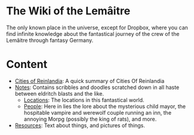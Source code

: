 <!-- TITLE: The Wiki of the Lemâitre -->
<!-- SUBTITLE: Tidbits, nibbles, and ounces of very important information about the people of the Lemâitre -->

# The Wiki of the Lemâitre
The only known place in the universe, except for Dropbox, where you can find infinite knowledge about the fantastical journey of the crew of the Lemâitre through fantasy Germany.
# Content
* [Cities of Reinlandia](/cities-of-reinlandia): A quick summary of Cities Of Reinlandia
* [Notes](/notes): Contains scribbles and doodles scratched down in all haste between eldritch blasts and the like.
	* [Locations](/notes/locations): The locations in this fantastical world.
	* [People](/notes/people): Here in lies the lore about the mysterious child mayor, the hospitable vampire and werewolf couple running an inn, the annoying Morpg (possibly the king of rats), and more.
* [Resources](/resources): Text about things, and pictures of things.